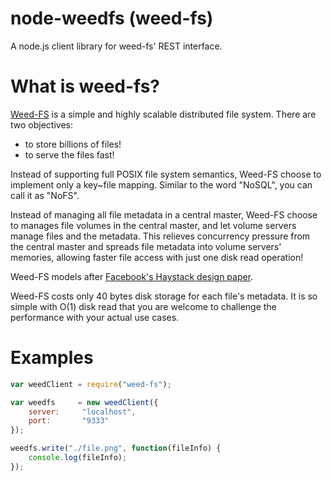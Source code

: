 # node-weedfs (weed-fs)

A node.js client library for weed-fs' REST interface.

# What is weed-fs?

[Weed-FS](http://code.google.com/p/weed-fs/) is a simple and highly scalable distributed file system. There are two objectives:
* to store billions of files!
* to serve the files fast!

Instead of supporting full POSIX file system semantics, Weed-FS choose to implement only a key~file mapping. Similar to the word "NoSQL", you can
call it as "NoFS". 

Instead of managing all file metadata in a central master, Weed-FS choose to manages file volumes in the central master, and let volume servers
manage files and the metadata. This relieves concurrency pressure from the central master and spreads file metadata into volume servers' memories,
allowing faster file access with just one disk read operation!

Weed-FS models after [Facebook's Haystack design paper](http://static.usenix.org/event/osdi10/tech/full_papers/Beaver.pdf).

Weed-FS costs only 40 bytes disk storage for each file's metadata. It is so simple with O(1) disk read that you are welcome to challenge the
performance with your actual use cases.

# Examples
```javascript
var weedClient = require("weed-fs");

var weedfs     = new weedClient({
	server:		"localhost",
	port:		"9333"
});

weedfs.write("./file.png", function(fileInfo) {
	console.log(fileInfo);
});
```
